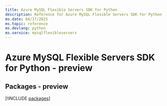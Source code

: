 ```yaml
---
title: Azure MySQL Flexible Servers SDK for Python
description: Reference for Azure MySQL Flexible Servers SDK for Python
ms.date: 04/17/2025
ms.topic: reference
ms.devlang: python
ms.service: mysqlflexibleservers
---
```

# Azure MySQL Flexible Servers SDK for Python - preview
## Packages - preview
[!INCLUDE [packages](mysql-flexible-servers-index.md)]
